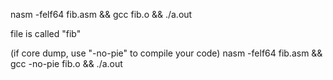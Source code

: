 nasm -felf64 fib.asm && gcc fib.o && ./a.out

file is called "fib"

(if core dump, use "-no-pie" to compile your code)
nasm -felf64 fib.asm && gcc -no-pie fib.o && ./a.out

